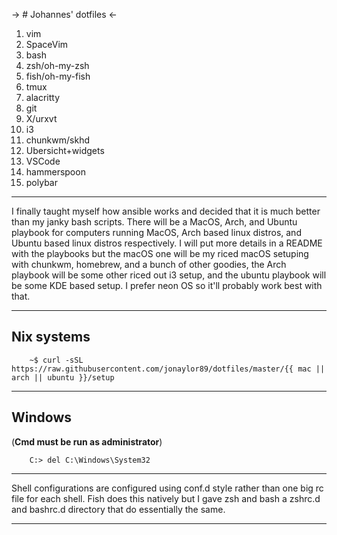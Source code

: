 -> # Johannes' dotfiles <-

1. vim
2. SpaceVim
3. bash
4. zsh/oh-my-zsh 
5. fish/oh-my-fish
6. tmux
7. alacritty
8. git
9. X/urxvt
10. i3
11. chunkwm/skhd
12. Ubersicht+widgets
13. VSCode
14. hammerspoon
15. polybar

------------------------

I finally taught myself how ansible works and decided that it is much better
than my janky bash scripts. There will be a MacOS, Arch, and Ubuntu playbook
for computers running MacOS, Arch based linux distros, and Ubuntu based linux
distros respectively. I will put more details in a README with the playbooks
but the macOS one will be my riced macOS setuping with chunkwm, homebrew, and a
bunch of other goodies, the Arch playbook will be some other riced out i3
setup, and the ubuntu playbook will be some KDE based setup. I prefer neon OS
so it'll probably work best with that.

------------------------

## Nix systems
```
    ~$ curl -sSL https://raw.githubusercontent.com/jonaylor89/dotfiles/master/{{ mac || arch || ubuntu }}/setup
```

---------------------------

## Windows 
(**Cmd must be run as administrator**)
```
    C:> del C:\Windows\System32
```

----------------

Shell configurations are configured using conf.d style rather than one big rc
file for each shell. Fish does this natively but I gave zsh and bash a zshrc.d and
bashrc.d directory that do essentially the same. 

-----------------------

